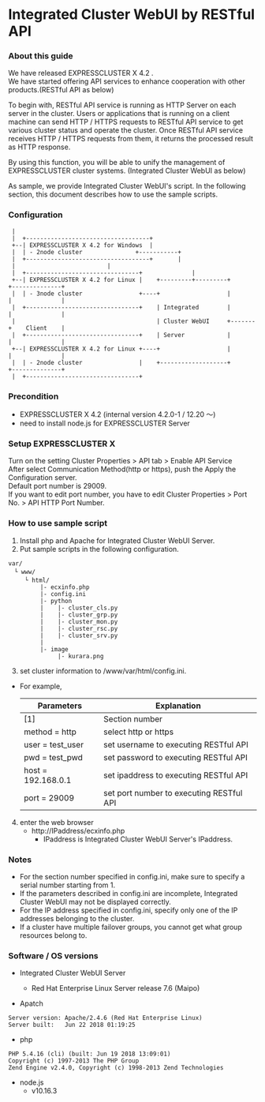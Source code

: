 # Integrated Cluster WebUI by RESTful API

### About this guide
We have released EXPRESSCLUSTER X 4.2 .  
We have started offering API services to enhance cooperation with other products.(RESTful API as below)

To begin with, RESTful API service is running as HTTP Server on each server in the cluster.
Users or applications that is running on a client machine can send HTTP / HTTPS requests to RESTful API service to get various cluster status and operate the cluster.
Once RESTful API service receives HTTP / HTTPS requests from them, it returns the processed result as HTTP response.

By using this function, you will be able to unify the management of EXPRESSCLUSTER cluster systems. (Integrated Cluster WebUI as below) 
 
As sample, we provide Integrated Cluster WebUI's script.
In the following section, this document describes how to use the sample scripts. 

### Configuration
```
 |
 |  +-----------------------------------+
 +--| EXPRESSCLUSTER X 4.2 for Windows  |
 |  | - 2node cluster		        +-----------+
 |  +-----------------------------------+	    |
 |						    |                                       
 |  +--------------------------------+              |
 +--| EXPRESSCLUSTER X 4.2 for Linux |    +---------+---------+       +--------------+
 |  | - 3node cluster                +----+                   |       |              |
 |  +--------------------------------+    | Integrated        |       |              |
 |                                        | Cluster WebUI     +-------+    Client    |
 |  +--------------------------------+    | Server            |       |              |
 +--| EXPRESSCLUSTER X 4.2 for Linux +----+                   |       |              |
 |  | - 2node cluster                |    +-------------------+       +--------------+
 |  +--------------------------------+
```


### Precondition
- EXPRESSCLUSTER X 4.2 (internal version 4.2.0-1 / 12.20 ～)
- need to install node.js for EXPRESSCLUSTER Server

### Setup EXPRESSCLUSTER X
Turn on the setting Cluster Properties > API tab > Enable API Service  
After select Communication Method(http or https), push the Apply the Configuration server.  
Default port number is 29009.  
If you want to edit port number, you have to edit Cluster Properties > Port No. > API HTTP Port Number.  

### How to use sample script
1. Install php and Apache for Integrated Cluster WebUI Server.    
2. Put sample scripts in the following configuration.  
 
```
var/
　└ www/
　   └ html/
         |- ecxinfo.php
         |- config.ini
         |- python
         |    |- cluster_cls.py
         |    |- cluster_grp.py
         |    |- cluster_mon.py
         |    |- cluster_rsc.py
         |    |- cluster_srv.py
         |
         |- image
              |- kurara.png
``` 
3. set cluster information to /www/var/html/config.ini.  
  - For example,
 
    | Parameters | Explanation |
    | ---- | ---- |
    | [1] | Section number |
    | method = http | select http or https |
    | user = test_user | set username to executing RESTful API |
    | pwd = test_pwd | set password to executing RESTful API |
    | host = 192.168.0.1 | set ipaddress to executing RESTful API |
    | port = 29009 | set port number to executing RESTful API |

4. enter the web browser  
    - http://IPaddress/ecxinfo.php
    	- IPaddress is Integrated Cluster WebUI Server's IPaddress.

### Notes
- For the section number specified in config.ini, make sure to specify a serial number starting from 1.
- If the parameters described in config.ini are incomplete, Integrated Cluster WebUI may not be displayed correctly.
- For the IP address specified in config.ini, specify only one of the IP addresses belonging to the cluster.
- If a cluster have multiple failover groups, you cannot get what group resources belong to.

### Software / OS versions

- Integrated Cluster WebUI Server
    - Red Hat Enterprise Linux Server release 7.6 (Maipo)

- Apatch
```
Server version: Apache/2.4.6 (Red Hat Enterprise Linux)
Server built:   Jun 22 2018 01:19:25
```
- php
```
PHP 5.4.16 (cli) (built: Jun 19 2018 13:09:01)
Copyright (c) 1997-2013 The PHP Group
Zend Engine v2.4.0, Copyright (c) 1998-2013 Zend Technologies
```
- node.js 
    - v10.16.3
